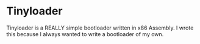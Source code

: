 Tinyloader
==========

Tinyloader is a REALLY simple bootloader written in x86 Assembly. I wrote this because I always wanted to write a bootloader
of my own.
